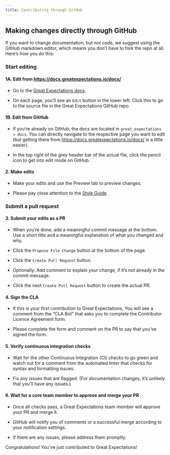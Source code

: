 ```yaml
---
title: Contributing through GitHub
---
```


## Making changes directly through GitHub

If you want to change documentation, but not code, we suggest using the GitHub markdown editor, which means you don’t have to fork the repo at all. Here’s how you do this:

### Start editing

#### 1A. Edit from https://docs.greatexpectations.io/docs/

* Go to the [Great Expectations docs](https://docs.greatexpectations.io/docs/).

* On each page, you’ll see an `Edit` button in the lower left. Click this to go to the source file in the Great Expectations GitHub repo.

#### 1B. Edit from GitHub

* If you’re already on GitHub, the docs are located in `great_expectations > docs`. You can directly navigate to the respective page you want to edit (but getting there from https://docs.greatexpectations.io/docs/ is a little easier).

* In the top right of the grey header bar of the actual file, click the pencil icon to get into edit mode on GitHub.

#### 2. Make edits

* Make your edits and use the Preview tab to preview changes.

* Please pay close attention to the [Style Guide](./style_guides/docs_style.md).

### Submit a pull request

#### 3. Submit your edits as a PR

* When you’re done, add a meaningful commit message at the bottom. Use a short title and a meaningful explanation of what you changed and why.

* Click the `Propose File Change` button at the bottom of the page.

* Click the `Create Pull Request` button.

* Optionally: Add comment to explain your change, if it’s not already in the commit message.

* Click the next `Create Pull Request` button to create the actual PR.

#### 4. Sign the CLA

* If this is your first contribution to Great Expectations, You will see a comment from the “CLA Bot” that asks you to complete the Contributor Licence Agreement form.

* Please complete the form and comment on the PR to say that you’ve signed the form.

#### 5. Verify continuous integration checks

* Wait for the other Continuous Integration (CI) checks to go green and watch out for a comment from the automated linter that checks for syntax and formatting issues.

* Fix any issues that are flagged. (For documentation changes, it’s unlikely that you’ll have any issues.)

#### 6. Wait for a core team member to approve and merge your PR

* Once all checks pass, a Great Expectations team member will approve your PR and merge it.

* GitHub will notify you of comments or a successful merge according to your notification settings.

* If there are any issues, please address them promptly.

Congratulations! You’ve just contributed to Great Expectations!


